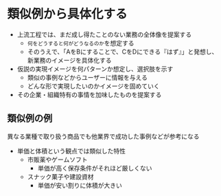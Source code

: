 # 類似例から具体化する

* 上流工程では、まだ成し得たことのない業務の全体像を提案する
    * `何をどうすると何がどうなるのか`を想定する
    * そのうえで、「AをBにすることで、CをDにできる『はず』」と発想し、新業務のイメージを具体化する
* 仮説の実現イメージを何パターンか想定し、選択肢を示す
    * 類似の事例などからユーザーに情報を与える
    * どんな形で実現したいのかイメージを固めていく
* その企業・組織特有の事情を加味したものを提案する

## 類似例の例

異なる業種で取り扱う商品でも他業界で成功した事例などが参考になる

* 単価と体積という観点では類似した特性
    * 市販薬やゲームソフト
        * 単価が高く保存条件がそれほど厳しくない
    * スナック菓子や建設資材
        * 単価が安い割りに体積が大きい